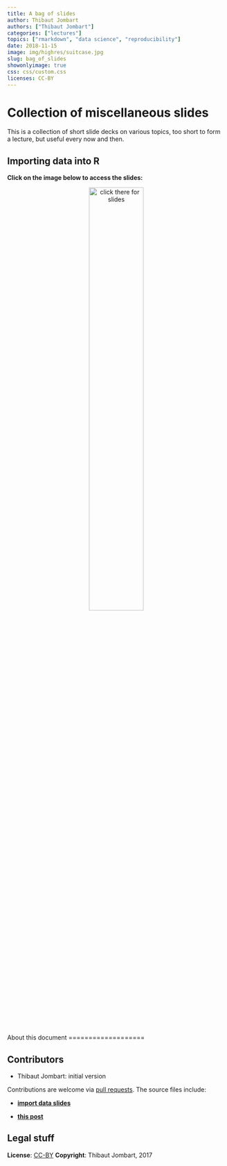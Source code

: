 ```yaml
---
title: A bag of slides
author: Thibaut Jombart
authors: ["Thibaut Jombart"]
categories: ["lectures"]
topics: ["rmarkdown", "data science", "reproducibility"]
date: 2018-11-15
image: img/highres/suitcase.jpg
slug: bag_of_slides
showonlyimage: true
css: css/custom.css
licenses: CC-BY
---
```


Collection of miscellaneous slides
==================================

This is a collection of short slide decks on various topics, too short to form a lecture, but useful every now and then.

Importing data into R
---------------------

**Click on the image below to access the slides:**

<center>
<a href="../../slides/slides_bag/import_data.html"><img class="gateway" src="../../img/highres/old_photographs.jpg" width="50%" alt="click there for slides" align="middle"></a>
</center>
About this document
===================

Contributors
------------

-   Thibaut Jombart: initial version

Contributions are welcome via [pull requests](https://github.com/reconhub/learn/pulls). The source files include:

-   [**import data slides**](https://raw.githubusercontent.com/reconhub/learn/master/static/slides/slides_bag/import_data.Rmd)

-   [**this post**](https://raw.githubusercontent.com/reconhub/learn/master/content/post/bag_of_slides.Rmd)

Legal stuff
-----------

**License**: [CC-BY](https://creativecommons.org/licenses/by/3.0/) **Copyright**: Thibaut Jombart, 2017
